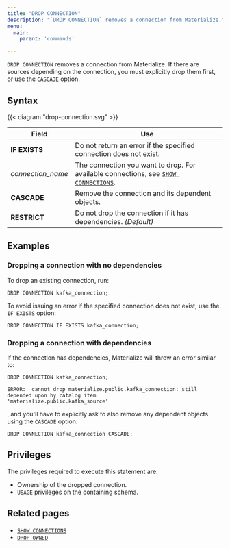 ```yaml
---
title: "DROP CONNECTION"
description: "`DROP CONNECTION` removes a connection from Materialize."
menu:
  main:
    parent: 'commands'

---
```


`DROP CONNECTION` removes a connection from Materialize. If there are sources
depending on the connection, you must explicitly drop them first, or use the
`CASCADE` option.

## Syntax

{{< diagram "drop-connection.svg" >}}

Field | Use
------|-----
**IF EXISTS** | Do not return an error if the specified connection does not exist.
_connection&lowbar;name_ | The connection you want to drop. For available connections, see [`SHOW CONNECTIONS`](../show-connections).
**CASCADE** | Remove the connection and its dependent objects.
**RESTRICT** | Do not drop the connection if it has dependencies. _(Default)_

## Examples

### Dropping a connection with no dependencies

To drop an existing connection, run:

```mzsql
DROP CONNECTION kafka_connection;
```

To avoid issuing an error if the specified connection does not exist, use the `IF EXISTS` option:

```mzsql
DROP CONNECTION IF EXISTS kafka_connection;
```

### Dropping a connection with dependencies

If the connection has dependencies, Materialize will throw an error similar to:

```mzsql
DROP CONNECTION kafka_connection;
```

```nofmt
ERROR:  cannot drop materialize.public.kafka_connection: still depended upon by catalog item
'materialize.public.kafka_source'
```

, and you'll have to explicitly ask to also remove any dependent objects using the `CASCADE` option:

```mzsql
DROP CONNECTION kafka_connection CASCADE;
```

## Privileges

The privileges required to execute this statement are:

- Ownership of the dropped connection.
- `USAGE` privileges on the containing schema.

## Related pages

- [`SHOW CONNECTIONS`](../show-connections)
- [`DROP OWNED`](../drop-owned)
